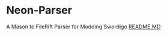 # Neon-Parser
A Mason to FileRift Parser for Modding Swordigo
[README.MD](https://github.com/user-attachments/files/20188410/README.MD)
